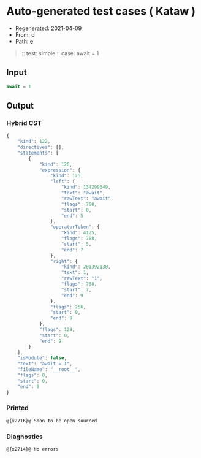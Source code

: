 # Auto-generated test cases ( Kataw )
- Regenerated: 2021-04-09
- From: d
- Path: e
> :: test: simple
> :: case: await = 1
## Input

`````js
await = 1
`````

## Output

### Hybrid CST

```javascript
{
    "kind": 122,
    "directives": [],
    "statements": [
        {
            "kind": 120,
            "expression": {
                "kind": 125,
                "left": {
                    "kind": 134299649,
                    "text": "await",
                    "rawText": "await",
                    "flags": 768,
                    "start": 0,
                    "end": 5
                },
                "operatorToken": {
                    "kind": 4125,
                    "flags": 768,
                    "start": 5,
                    "end": 7
                },
                "right": {
                    "kind": 201392130,
                    "text": 1,
                    "rawText": "1",
                    "flags": 768,
                    "start": 7,
                    "end": 9
                },
                "flags": 256,
                "start": 0,
                "end": 9
            },
            "flags": 128,
            "start": 0,
            "end": 9
        }
    ],
    "isModule": false,
    "text": "await = 1",
    "fileName": "__root__",
    "flags": 0,
    "start": 0,
    "end": 9
}
```

### Printed

```javascript
@{x2716}@ Soon to be open sourced
```

### Diagnostics

```javascript
@{x2714}@ No errors
```

